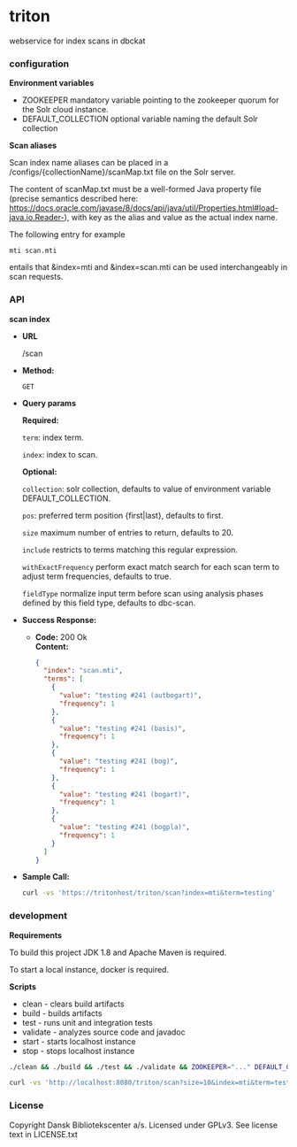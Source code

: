 triton
======

webservice for index scans in dbckat

### configuration

**Environment variables**

* ZOOKEEPER mandatory variable pointing to the zookeeper quorum for the Solr cloud instance.
* DEFAULT_COLLECTION optional variable naming the default Solr collection

**Scan aliases**

Scan index name aliases can be placed in a /configs/{collectionName}/scanMap.txt file on the Solr server.

The content of scanMap.txt must be a well-formed Java property file (precise semantics described here: https://docs.oracle.com/javase/8/docs/api/java/util/Properties.html#load-java.io.Reader-), with key as the alias and value as the actual index name.

The following entry for example

  ```text
  mti scan.mti
  ```

entails that &index=mti and &index=scan.mti can be used interchangeably in scan requests.


### API ###

**scan index**

* **URL**

  /scan

* **Method:**

  `GET`

*  **Query params**

   **Required:**
 
   `term`: index term.
   
   `index`: index to scan.
   
   **Optional:**
   
   `collection`: solr collection, defaults to value of environment variable DEFAULT_COLLECTION.
    
    `pos`: preferred term position {first|last}, defaults to first.
     
    `size` maximum number of entries to return, defaults to 20.
     
    `include` restricts to terms matching this regular expression.
    
    `withExactFrequency` perform exact match search for each scan term to adjust term frequencies, defaults to true.
   
    `fieldType` normalize input term before scan using analysis phases defined by this field type, defaults to dbc-scan.
    
  
* **Success Response:**

  * **Code:** 200 Ok <br />
    **Content:**
    ```json
    {
      "index": "scan.mti",
      "terms": [
        {
          "value": "testing #241 (autbogart)",
          "frequency": 1
        },
        {
          "value": "testing #241 (basis)",
          "frequency": 1
        },
        {
          "value": "testing #241 (bog)",
          "frequency": 1
        },
        {
          "value": "testing #241 (bogart)",
          "frequency": 1
        },
        {
          "value": "testing #241 (bogpla)",
          "frequency": 1
        }
      ]  
    }
    ```

* **Sample Call:**

  ```bash
  curl -vs 'https://tritonhost/triton/scan?index=mti&term=testing'
  ```

### development

**Requirements**

To build this project JDK 1.8 and Apache Maven is required.

To start a local instance, docker is required.

**Scripts**
* clean - clears build artifacts
* build - builds artifacts
* test - runs unit and integration tests
* validate - analyzes source code and javadoc
* start - starts localhost instance
* stop - stops localhost instance

```bash
./clean && ./build && ./test && ./validate && ZOOKEEPER="..." DEFAULT_COLLECTION="..." ./start
```

```bash
curl -vs 'http://localhost:8080/triton/scan?size=10&index=mti&term=testing'
```
### License

Copyright Dansk Bibliotekscenter a/s. Licensed under GPLv3.
See license text in LICENSE.txt